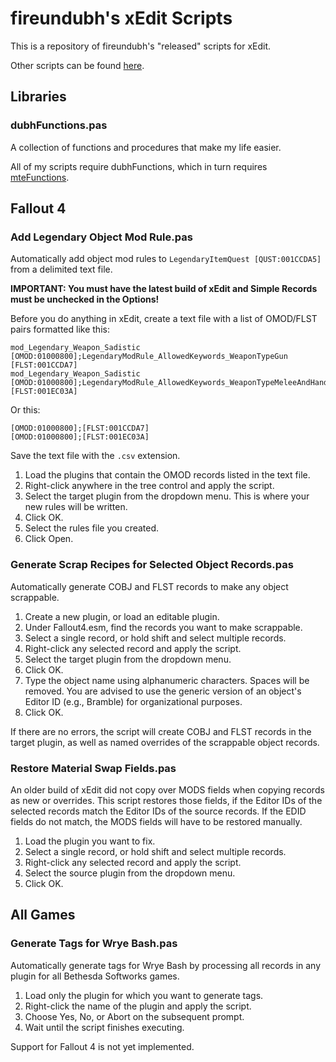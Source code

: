 # fireundubh's xEdit Scripts

This is a repository of fireundubh's "released" scripts for xEdit.

Other scripts can be found [here](https://drive.google.com/folderview?id=0B0o3cG8Q52tpeTd1VjZ0QU5TN1E&usp=sharing#list).

## Libraries

### dubhFunctions.pas

A collection of functions and procedures that make my life easier.

All of my scripts require dubhFunctions, which in turn requires [mteFunctions](https://github.com/matortheeternal/TES5EditScripts/blob/master/Edit%20Scripts/mteFunctions.pas).

## Fallout 4

### Add Legendary Object Mod Rule.pas

Automatically add object mod rules to `LegendaryItemQuest [QUST:001CCDA5]` from a delimited text file.

**IMPORTANT: You must have the latest build of xEdit and Simple Records must be unchecked in the Options!**

Before you do anything in xEdit, create a text file with a list of OMOD/FLST pairs formatted like this:

```
mod_Legendary_Weapon_Sadistic [OMOD:01000800];LegendaryModRule_AllowedKeywords_WeaponTypeGun [FLST:001CCDA7]
mod_Legendary_Weapon_Sadistic [OMOD:01000800];LegendaryModRule_AllowedKeywords_WeaponTypeMeleeAndHandToHand [FLST:001EC03A]
```

Or this:

```
[OMOD:01000800];[FLST:001CCDA7]
[OMOD:01000800];[FLST:001EC03A]
```

Save the text file with the `.csv` extension.

1. Load the plugins that contain the OMOD records listed in the text file.
2. Right-click anywhere in the tree control and apply the script.
3. Select the target plugin from the dropdown menu. This is where your new rules will be written.
4. Click OK.
5. Select the rules file you created.
6. Click Open.

### Generate Scrap Recipes for Selected Object Records.pas

Automatically generate COBJ and FLST records to make any object scrappable.

1. Create a new plugin, or load an editable plugin.
2. Under Fallout4.esm, find the records you want to make scrappable.
3. Select a single record, or hold shift and select multiple records.
4. Right-click any selected record and apply the script.
5. Select the target plugin from the dropdown menu.
6. Click OK.
7. Type the object name using alphanumeric characters. Spaces will be removed. You are advised to use the generic version of an object's Editor ID (e.g., Bramble) for organizational purposes.
8. Click OK.

If there are no errors, the script will create COBJ and FLST records in the target plugin, as well as named overrides of the scrappable object records.

### Restore Material Swap Fields.pas

An older build of xEdit did not copy over MODS fields when copying records as new or overrides. This script restores those fields, if the Editor IDs of the selected records match the Editor IDs of the source records. If the EDID fields do not match, the MODS fields will have to be restored manually.

1. Load the plugin you want to fix.
2. Select a single record, or hold shift and select multiple records.
3. Right-click any selected record and apply the script.
4. Select the source plugin from the dropdown menu.
5. Click OK.

## All Games

### Generate Tags for Wrye Bash.pas

Automatically generate tags for Wrye Bash by processing all records in any plugin for all Bethesda Softworks games.

1. Load only the plugin for which you want to generate tags.
2. Right-click the name of the plugin and apply the script.
3. Choose Yes, No, or Abort on the subsequent prompt.
4. Wait until the script finishes executing.

Support for Fallout 4 is not yet implemented.
